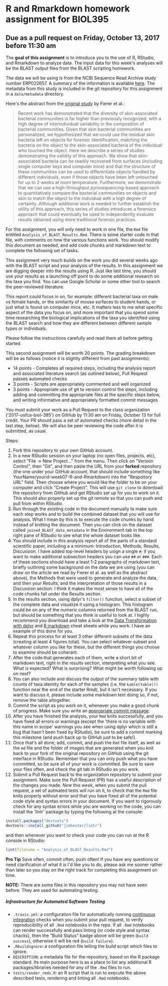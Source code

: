 # R and Rmarkdown homework assignment for BIOL395
## Due as a pull request on Friday, October 13, 2017 before 11:30 am

The **goal of this assignment** is to introduce you to the use of R, RStudio, and Rmarkdown to analyze data. The input data for this week's analyses will be the BLAST output files from the BLAST scripting homework. 

The data we will be using is from the NCBI Sequence Read Archive study number ERP022657. A summary of the information is available [here](https://www.ncbi.nlm.nih.gov/Traces/study/?WebEnv=NCID_1_128047291_130.14.22.33_5555_1505945515_1626731749_0MetA0_S_HStore&query_key=5). The metadata from this study is included in the git repository for this assignment in a `data/metadata` directory.

Here's the abstract from the [original study](https://trace.ncbi.nlm.nih.gov/Traces/sra/sra.cgi?study=ERP022657) by Fierer et al.:

> Recent work has demonstrated that the diversity of skin-associated bacterial communities is far higher than previously recognized, with a high degree of interindividual variability in the composition of bacterial communities. Given that skin bacterial communities are personalized, we hypothesized that we could use the residual skin bacteria left on objects for forensic identification, matching the bacteria on the object to the skin-associated bacteria of the individual who touched the object. Here we describe a series of studies demonstrating the validity of this approach. We show that skin-associated bacteria can be readily recovered from surfaces (including single computer keys and computer mice) and that the structure of these communities can be used to differentiate objects handled by different individuals, even if those objects have been left untouched for up to 2 weeks at room temperature. Furthermore, we demonstrate that we can use a high-throughput pyrosequencing-based approach to quantitatively compare the bacterial communities on objects and skin to match the object to the individual with a high degree of certainty. Although additional work is needed to further establish the utility of this approach, this series of studies introduces a forensics approach that could eventually be used to independently evaluate results obtained using more traditional forensic practices.

For this assignment, you will only need to work in one file, the `Rmd` file entitled `Analysis_of_BLAST_Results.Rmd`. There is some starter code in that file, with comments on how the various functions work. You should modify this document as needed, and add code chunks and markdown text to complete the following set of tasks.

This assignment very much builds on the work you did several weeks ago with the BLAST script and your analysis of the results. In this assignment we are digging deeper into the results using R. Just like last time, you should use your results as a launching off point to do some additional research on the taxa you find. You can use Google Scholar or some other tool to search the peer-reviewed literature. 

This report could focus in on, for example: different bacterial taxa on male vs female hands, or the similarity of mouse surfaces to student hands, or just what is found on computer mice, etc. It matters less to me what specific aspect of the data you focus on, and more important that you spend some time researching the biological implications of the taxa you identified using the BLAST search and how they are different between different sample types or individuals.

Please follow the instructions carefully and read them all before getting started.

This second assignment will be worth 20 points. The grading breakdown will be as follows (notice it is slightly different from past assignments):

* 14 points - Completes all required steps, including the analysis report and associated literature search (as outlined below), Pull Request passes automated checks
* 3 points - Scripts are appropriately commented and well organized
* 3 points - Appropriate use of git to version control the steps, including adding and committing the appropriate files at the specific steps below, and writing informative and appropriately formatted commit messages

You must submit your work as a Pull Request to the class organization ('2017-usfca-biol-395') on GitHub by 11:30 am on Friday, October 13 for full credit. Your PR should pass a set of automated checks (more detail in the last step, below). We will also be peer reviewing the code after it is submitted, as usual.

Steps:

1. Fork this repository to your own GitHub account.
1. In a new RStudio session on your laptop (no open files, projects, etc), select "File -> New Project..." from the menu. Then click on "Version Control", then "Git", and then paste the URL from your **forked** repository (the one under your GitHub account, that should include something like YourName/yourid-week07-R-and-Rmarkdown) into the "Respoitory URL" field. Then choose where you would like the folder to be on your computer and click "Create Project". This will use `git clone` to download the repository from GitHub and get RStudio set up for you to work on it. This should also properly set up the git remote so that you can push and pull from within RStudio. 
1. Run through the existing code in the document manually to make sure each step works and to build the combined dataset that you will use for analysis. What I mean by this is to execute the code chunks by hand instead of knitting the document. Then you can click on the dataset called `joined_BLAST_data_metadata` in the Environment tab in the top right pane of RStudio to see what the whole dataset looks like.
1. You should include in this analysis report all of the parts of a standard scientific paper, including a a minimum: Introduction, Methods, Results, Discussion. I have added top-level headers by usign a single `#`; if you want to make additional subsection headers you can use `##` or `###`. Each of these sections should have a least 1-2 paragraphs of markdown text, briefly outlining some background on the data we are using (you can draw on the article we read by Fierer et al. as well as the abstract above), the Methods that were used to generate and analyze the data, and then your Results, and the interpretation of those results in a Discussion section. I think it makes the most sense to have all of the code chunks fall under the Results section. 
1. In the results section, using dplyr's `filter()` function, select a subset of the complete data and visualize it using a histogram. This histogram could be on any of the numeric columns returned from the BLAST run, but should be something that you think is useful to look at. I highly recommend you download and take a look at the [Data Transformation with dplyr](https://raw.githubusercontent.com/rstudio/cheatsheets/master/data-transformation.pdf) and [R markdown](https://raw.githubusercontent.com/rstudio/cheatsheets/master/rmarkdown-2.0.pdf) cheat sheets while you work. I have an example of this done for you.
1. Repeat this process for at least 3 other different subsets of the data (creating at least 4 figures total). You can select whatever subset and whatever column you like for these, but the different things you choose to examine should be coherant.
1. After the code that generates each of them, write a short bit of markdown text, right in the results section, interpreting what you see. What is expected? What is surprising? What might be worth following up on next?
1. You can also include and discuss the output of the summary table with counts of taxa identity for each of the samples (i.e. the `kable(table())` function near the end of the starter Rmd), but it isn't necessary. If you want to discuss it, please include some markdown text doing so, if not, remove the table altogether.
1. Commit the script as you work on it, whenever you make a good chunk of progress. Make sure you write an [appropriate commit message](https://chris.beams.io/posts/git-commit/).
1. After you have finished the analysis, your `Rmd` knits successfully, and you have fixed all errors or warnings (except the 'there is no variable with this name in scope' warnings you see when using dplyr which is still a bug that hasn't been fixed by RStudio), be sure to add a commit marking this milestone (and push back up to GitHub just to be safe!).
1. Once that's all done, add, commit, and push the `Rmd` file itself, as well as the `md` file and the folder of images that are generated when you knit back to your fork of the original repository on GitHub using the git interface in RStudio. Remember that you can only push what you have committed, so be sure all of your work is committed. Be sure to save your files often, and check the git tab in RStudio as you work.
2. Submit a Pull Request back to the organization repository to submit your assignment. Make sure the Pull Request (PR) has a useful description of the changes you made. *New this week*, when you submit the pull request, a set of autmated tests will run on it, to check that the `Rmd` file knits properly without error and that you have fixed all of the potential code style and syntax errors in your document. If you want to rigorously check for any syntax errors while you are working on the code, you can install the 'lintr' package by typing the following at the console:

```r
install.packages("devtools")
devtools::install_github("jimhester/lintr")
```

and then whenever you want to check your code you can run at the R console in RStudio:

```r
lint(filename = "Analysis_of_BLAST_Results.Rmd")
```

**Pro Tip** Save often, commit often, push often! If you have any questions or need clarification of what it is I'd like you to do, please ask me sooner rather than later so you stay on the right track for completing this assignment on time.

**NOTE:** There are some files in this repository you may not have seen before. They are used for automating testing. 

##### Infrastructure for Automated Software Testing

- `.travis.yml`: a configuration file for automatically running [continuous integration](https://travis-ci.com) checks when you submit your pull request, to verify reproducibility of all `.Rmd` notebooks in the repo.  If all `.Rmd` notebooks can render successfully and pass linting (or code style and syntax chacks), then the "Build Status" badge above will be green (`build success`), otherwise it will be red (`build failure`).  
- `.Rbuildignore`: a configuration file telling the build script which files to ignore.
- `DESCRIPTION`: a metadata file for the repository, based on the R package standard. Its main purpose here is as a place to list any additional R packages/libraries needed for any of the `.Rmd` files to run.
- `tests/render_rmds.R`: an R script that is run to execute the above described tests, rendering and linting all `.Rmd` notebooks. 

